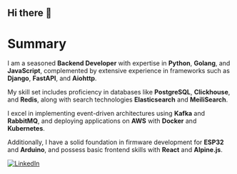 ## Hi there 👋

# Summary

I am a seasoned **Backend Developer** with expertise in **Python**, **Golang**, and **JavaScript**, complemented by extensive experience in frameworks such as **Django**, **FastAPI**, and **Aiohttp**. 

My skill set includes proficiency in databases like **PostgreSQL**, **Clickhouse**, and **Redis**, along with search technologies **Elasticsearch** and **MeiliSearch**. 

I excel in implementing event-driven architectures using **Kafka** and **RabbitMQ**, and deploying applications on **AWS** with **Docker** and **Kubernetes**.

Additionally, I have a solid foundation in firmware development for **ESP32** and **Arduino**, and possess basic frontend skills with **React** and **Alpine.js**.


[![LinkedIn](https://img.shields.io/badge/LinkedIn-Profile-blue?logo=linkedin)](https://www.linkedin.com/in/shafikte/)


<!--
**eshafik/eshafik** is a ✨ _special_ ✨ repository because its `README.md` (this file) appears on your GitHub profile.

Here are some ideas to get you started:

- 🔭 I’m currently working on ...
- 🌱 I’m currently learning ...
- 👯 I’m looking to collaborate on ...
- 🤔 I’m looking for help with ...
- 💬 Ask me about ...
- 📫 How to reach me: ...
- 😄 Pronouns: ...
- ⚡ Fun fact: ...
-->
